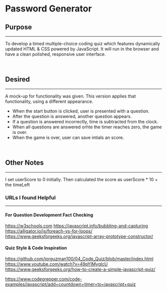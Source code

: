 # Password Generator

## Purpose
***
To develop a timed multiple-choice coding quiz which features dynamically updated HTML & CSS powered by JavaScript. It will run in the browser and have a clean polished, responsive user interface. 


&nbsp;


## Desired
***
A mock-up for functionality was given. This version applies that functionality, using a different appearance.

- When the start button is clicked, user is presented with a question.
- After the question is answered, another question appears.
- If a question is answered incorrectly, time is subtracted from the clock.
- When all questions are answered orhte the timer reaches zero, the game is over.
- When the game is over, user can save intials an score.


&nbsp;

## Other Notes
***
I set userScore to 0 initially.
Then calculated the score as userScore * 10 + the timeLeft 

### URLs I found Helpful
***

#### For Question Development Fact Checking
https://w3schools.com
https://javascript.info/bubbling-and-capturing
https://alligator.io/js/foreach-vs-for-loops/
https://www.geeksforgeeks.org/javascript-array-prototype-constructor/

#### Quiz Style & Code Inspiration
https://github.com/jorguzman100/04_Code_Quiz/blob/master/index.html
https://www.youtube.com/watch?v=49pYIMygIcU
https://www.geeksforgeeks.org/how-to-create-a-simple-javascript-quiz/

https://www.codegrepper.com/code-examples/javascript/add+countdown+timer+to+javascript+quiz

&nbsp;
